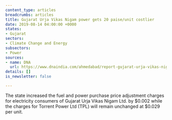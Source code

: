 ```yaml
---
content_type: articles
breadcrumbs: articles
title: Gujarat Urja Vikas Nigam power gets 20 paise/unit costlier
date: 2019-08-14 04:00:00 +0000
states:
- Gujarat
sectors:
- Climate Change and Energy
subsectors:
- Power
sources:
- name: DNA
  url: https://www.dnaindia.com/ahmedabad/report-gujarat-urja-vikas-nigam-power-gets-20-paiseunit-costlier-2779017
details: []
is_newsletter: false

---
```

The state increased the fuel and power purchase price adjustment charges for electricity consumers of Gujarat Urja Vikas Nigam Ltd. by $0.002 while the charges for Torrent Power Ltd (TPL) will remain unchanged at $0.029 per unit.

